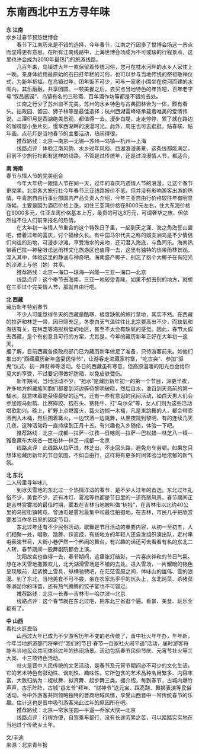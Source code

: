 # 东南西北中五方寻年味  
**东 江南**  
水乡过春节预热世博会  
&emsp;&emsp;春节下江南历来是不错的选择，今年春节，江南之行因多了世博会场这一景点而显得更有意思。在所有江南线路中，上海世博会场成为不可或缺的行程景点，这里也许会成为2010年最热门的旅游线路。  
&emsp;&emsp;几百年来，乌镇过大年一直保留着传统习俗，您可在枕水河畔的水乡人家住上一晚，亲身体验用最原始的石臼打年糕的习俗，也可以参与当地传统的祭祖敬神仪式，为新年祈福。在乌镇过年，团年饭不可少，可与一家老小围坐在傍河而建的水阁内，其乐融融，共享团圆。一顿美餐之后，去买点当地特色的年货吧，百年老字号“叙昌酱园”、乌镇有名的三珍斋、百年酒作坊等都是不错的去处。  
&emsp;&emsp;江南之行少了苏州自不完美，苏州的水乡特色与古典园林合为一体，颇有看头。拙政园、留园、狮子林等是最佳选择；杭州西湖雷峰塔承载着唯美的爱情传说，三潭印月是西湖绝美景观，都值得一去。漫步白堤，走走停停，累了就在路边的咖啡屋小坐片刻，慢享西湖畔的浪漫时光。此外，周庄也可去逛逛，贴春联、贴年画、点花灯是当地春节的主要活动，热闹得很。  
&emsp;&emsp;推荐路线：北京—南京—无锡—苏州—乌镇—杭州—上海  
&emsp;&emsp;线路点评：体验江南风韵、水乡过年风俗、西湖浪漫美景，这条线都能满足，目前不少旅行社都有这样的线路。不管是过传统年，还是过浪漫情人节，都适合。  

**南 海南**  
春节与情人节的完美组合  
&emsp;&emsp;今年大年初一跟情人节在同一天，过年的喜庆巧遇情人节的浪漫，让这个春节更完美。北京各大旅行社今年春节三亚线路报价不低，但并没有影响游客出游的热情。中青旅自由行事业部国内产品负责人介绍，今年三亚自由行价格较往年有明显涨幅，主要是因为酒店价格上涨，如住三亚湾价格在8000元左右，住大东海价格在9000多元，住亚龙湾价格基本上万，最贵的可达3万元，可谓奢华之旅，但依然挡不住人们前来报名的热情。  
&emsp;&emsp;在大年初一与情人节重合的这个特殊日子里，一起到天之涯、海之角海誓山盟吧，借着过年的喜庆，讨个福缘久长。有中国马尔代夫之称的蜈支洲岛是不少情侣们向往的热地，可漫步沙滩，享受海水的亲吻，还可潜入海底，与鱼同乐。海南热带香巴拉—神秘呀诺达雨林文化旅游区也值得一去，这里有独特的热带雨林景观，深入其中，体验这里的静谧与神奇吧。海南盛产椰子，别忘了抱个大椰子在有阳光的沙滩上与他（她）共享。  
&emsp;&emsp;推荐路线：北京—海口—琼海—兴隆—三亚—海口—北京  
&emsp;&emsp;线路点评：这个季节去海南，三亚一地较受青睐。如果不想去别的地方，就想在三亚过个完美情人节，那就自由行吧。  

**北 西藏**  
藏历新年特别春节  
&emsp;&emsp;不少人可能觉得冬天的西藏是酷寒、极度缺氧的旅行禁地，其实不然。在西藏的拉萨和林芝一带，因日照充足，冬季白天气温往往比北京要高出不少，而缺氧和海拔有关，在林芝等海拔稍低的地区，甚至不太会有缺氧的感觉。因此，春节大假去西藏，是个有创意且可行的方案，尤其是，今年的藏历新年正好在大年初一这天。  
据了解，目前西藏各级政府部门已为藏历新年做足了准备，只待游客前来。如他们推出的“西藏藏历新年盛宴民俗节”，让游客走进藏家村寨，“吃古突”、参加“驱鬼”仪式、初一拜财神等活动。冬日的西藏虽有寒意，但高原温暖的阳光也会给你莫大的享受，不过要记得做好防晒，以免皮肤受伤。  
&emsp;&emsp;新年期间，当地活动不少，“抢水”是藏历新年初一的第一个节目，深更半夜，许多地方的藏族同胞们都要到河边等待黎明破晓，然后舀水，谁舀到天亮前的第一桶水，就意味着能获得最好的运气。还有一些有意思的民间活动，如白天男人们会参加跑马射箭、比赛摔跤、抱石头、赛牦牛、打“乌尔朵”等，女人们则为这些活动唱歌助兴。晚上，旷野上点燃篝火，篝火边搁一木桶，凡是来跳舞的人，都会带壶酒倒入木桶，然后围着篝火，一边饮酒一边跳舞，从黑夜跳到黎明，有的连续几天几夜，这种活动将一直持续到正月十五。有兴趣也入乡随俗，体验一下吧。  
&emsp;&emsp;推荐路线：北京—成都—拉萨—江孜—日喀则—拉萨—巴松措—林芝八一镇—雅鲁藏布大峡谷—巨柏林—林芝—成都—北京  
&emsp;&emsp;线路点评：此线路从拉萨进，林芝出，不走回头路，避免舟车劳顿。如果您只想体验藏历新年的节日氛围，不如自由行，这样将有更多时间体验当地浓郁的新气氛。  

**北 东北**  
二人转里寻年味儿  
&emsp;&emsp;到冰天雪地的东北过一个热情洋溢的春节，是不少人过年的首选。东北过年礼俗不少，美食不少，还有冰灯、雾凇等也都是节日里的一道亮丽风景。春节期间正是吉林赏雾凇的最佳时期，雾凇在吉林当地被叫做“树挂”，在吉林市以北约40公里的乌拉街镇韩屯、曾通屯是雾凇最集中和最佳拍摄地。在吉林，市民几乎把欣赏雾凇当作冬日里的固定节目。  
&emsp;&emsp;东北过年还有不少民俗活动，歌舞是节日活动的重要内容，从初一至初五，人们相聚一处，唱歌、跳舞、踩高跷，有些地方的年轻人还自发组织演出队，走村串屯表演节目，大街小巷俨然一个热闹的舞台。有兴趣的话还可去看看有名的东北二人转，春节期间一般舞剧院都会上演。  
&emsp;&emsp;沈阳故宫也值得一去，春节期间，这里张灯结彩，一片喜庆祥和的节日气氛。想在冰天雪地撒撒欢儿，北大湖滑雪场是不错的去处。进入雪场，一片耀眼的银色呈现眼前，赶紧换上雪具，纵横驰骋吧，在茫茫雪原之间，体味山的雄伟、雪的浪漫。到了东北，当地美食不可不尝，坐在农家热乎乎的炕头上，东北炖菜、杀猪菜等满足你的味蕾，还有热气腾腾的饺子宴也不可错过。  
&emsp;&emsp;推荐路线：北京—长春—吉林市—哈尔滨—北京  
&emsp;&emsp;线路点评：这个春节就在东北过吧，把东北三省逛个遍。看景、美食、玩乐全都有了。  

**中 山西**  
看社火逛民俗  
&emsp;&emsp;山西过大年已成为不少游客历年不变的老传统了，晋中社火年年办，年年新，今年当地旅游部门将举行“我们的节日·春节—百家社火闹平遥”活动，届时游客将能与当地民众共同体验过年的热闹场景。活动包括春节民俗节庆、元宵节社火等三大类、十三项特色活动。  
&emsp;&emsp;社火是晋中人民传统的文艺活动，是春节及元宵节期间必不可少的文化生活。它的艺术特色有鼓动性、讽刺性、趣味性。它所包含的艺术品种名目繁多、内容丰富，大致归纳为：棍杖舞、拟真舞、起步舞三类。据介绍，每到春节，古城内爆竹声声，古乐阵阵，古城“县太爷”拜年、“财神爷”送元宝、踩高跷、舞狮表演等民俗活动，令中外游客共同领略独特的晋商地域风情，享受山西晋中一带传统春节的乐趣。估计这也是晋中吸引游客来此过年的原因所在吧。  
&emsp;&emsp;推荐路线：北京—常家庄园—平遥—乔家大院—北京  
&emsp;&emsp;线路点评：行程方便，自驾乘车都行，没有长途劳累之苦，可以踏踏实实地在当地过个传统乡土年。  

文/辛迪  
来源：北京青年报  
